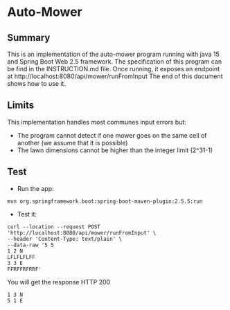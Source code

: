 # Auto-Mower
## Summary
This is an implementation of the auto-mower program running with java 15 and Spring Boot Web 2.5 framework.
The specification of this program can be find in the INSTRUCTION.md file.
Once running, it exposes an endpoint at http://localhost:8080/api/mower/runFromInput
The end of this document shows how to use it.

## Limits
This implementation handles most communes input errors but:
- The program cannot detect if one mower goes on the same cell of another (we assume that it is possible)
- The lawn dimensions cannot be higher than the integer limit (2^31-1)
  
## Test
- Run the app:
```
mvn org.springframework.boot:spring-boot-maven-plugin:2.5.5:run
```
- Test it:
```
curl --location --request POST 'http://localhost:8080/api/mower/runFromInput' \
--header 'Content-Type: text/plain' \
--data-raw '5 5    
1 2 N
LFLFLFLFF    
3 3 E
FFRFFRFRRF'
```
You will get the response HTTP 200
```
1 3 N
5 1 E

```